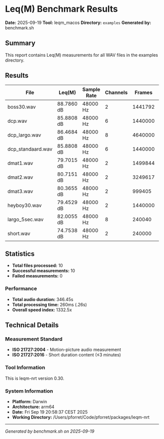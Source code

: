 # Leq(M) Benchmark Results

**Date:** 2025-09-19
**Tool:** leqm_macos
**Directory:** `examples`
**Generated by:** benchmark.sh

## Summary

This report contains Leq(M) measurements for all WAV files in the examples directory.

## Results

| File              | Leq(M)     | Sample Rate | Channels | Frames  | Duration | Processing Time | Speed Index | Status |
|-------------------|------------|-------------|----------|---------|----------|-----------------|-------------|--------|
| boss30.wav        | 88.7860 dB | 48000 Hz    | 2        | 1441792 | 30.03s   | 21ms            | 1430.0x     | ✓      |
| dcp.wav           | 85.8808 dB | 48000 Hz    | 6        | 1440000 | 30.00s   | 27ms            | 1111.1x     | ✓      |
| dcp_largo.wav     | 86.4684 dB | 48000 Hz    | 8        | 4640000 | 96.66s   | 76ms            | 1271.8x     | ✓      |
| dcp_standaard.wav | 85.8808 dB | 48000 Hz    | 6        | 1440000 | 30.00s   | 28ms            | 1071.4x     | ✓      |
| dmat1.wav         | 79.7015 dB | 48000 Hz    | 2        | 1499844 | 31.24s   | 17ms            | 1837.6x     | ✓      |
| dmat2.wav         | 80.7151 dB | 48000 Hz    | 2        | 3249617 | 67.70s   | 25ms            | 2708.0x     | ✓      |
| dmat3.wav         | 80.3655 dB | 48000 Hz    | 2        | 999405  | 20.82s   | 16ms            | 1301.2x     | ✓      |
| heyboy30.wav      | 79.4529 dB | 48000 Hz    | 2        | 1440000 | 30.00s   | 18ms            | 1666.6x     | ✓      |
| largo_5sec.wav    | 82.0055 dB | 48000 Hz    | 8        | 240040  | 5.00s    | 18ms            | 277.7x      | ✓      |
| short.wav         | 74.7538 dB | 48000 Hz    | 2        | 240000  | 5.00s    | 14ms            | 357.1x      | ✓      |

## Statistics

- **Total files processed:** 10
- **Successful measurements:** 10
- **Failed measurements:** 0

### Performance

- **Total audio duration:** 346.45s
- **Total processing time:** 260ms (.26s)
- **Overall speed index:** 1332.5x

## Technical Details

### Measurement Standard
- **ISO 21727:2004** - Motion-picture audio measurement
- **ISO 21727:2016** - Short duration content (≤3 minutes)

### Tool Information

This is leqm-nrt version 0.30.

### System Information
- **Platform:** Darwin
- **Architecture:** arm64
- **Date:** Fri Sep 19 20:58:37 CEST 2025
- **Working Directory:** /Users/pforret/Code/pforret/packages/leqm-nrt

---
*Generated by benchmark.sh on 2025-09-19*
